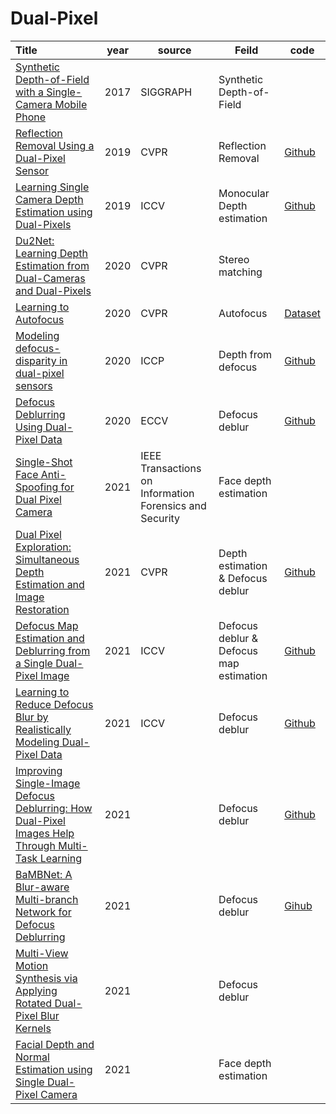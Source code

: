 # Dual-Pixel
|  Title  |  year  |  source  | Feild | code  |
| :--- | ---- | ---- | ---- | ---- |
| [Synthetic Depth-of-Field with a Single-Camera Mobile Phone](https://arxiv.org/abs/1806.04171) |   2017   |  SIGGRAPH |  Synthetic Depth-of-Field    |
| [Reflection Removal Using a Dual-Pixel Sensor](ieeexplore.ieee.org/document/8954373) |   2019   |  CVPR | Reflection Removal  |[Github](https://github.com/abhijithpunnappurath/dprr)   |
| [Learning Single Camera Depth Estimation using Dual-Pixels](https://arxiv.org/abs/1904.05822)   |   2019   |    ICCV   |  Monocular Depth estimation    | [Github](https://github.com/google-research/google-research/tree/master/dual_pixels)
| [Du2Net: Learning Depth Estimation from Dual-Cameras and Dual-Pixels](https://arxiv.org/abs/2003.14299) | 2020 | CVPR | Stereo matching | 
|[Learning to Autofocus](https://arxiv.org/abs/2004.12260)| 2020 | CVPR | Autofocus | [Dataset](https://learntoautofocus-google.github.io/)
|[Modeling defocus-disparity in dual-pixel sensors](https://ieeexplore.ieee.org/document/9105278)| 2020 | ICCP | Depth from defocus | [Github](https://github.com/abhijithpunnappurath/dual-pixel-defocus-disparity)
| [Defocus Deblurring Using Dual-Pixel Data](https://arxiv.org/abs/2005.00305)| 2020 | ECCV | Defocus deblur | [Github](https://github.com/Abdullah-Abuolaim/defocus-deblurring-dual-pixel) |
|[Single-Shot Face Anti-Spoofing for Dual Pixel Camera](https://ieeexplore.ieee.org/document/9248008)| 2021 | IEEE Transactions on Information Forensics and Security | Face depth estimation | 
|[Dual Pixel Exploration: Simultaneous Depth Estimation and Image Restoration](https://arxiv.org/abs/2012.00301)| 2021 | CVPR |Depth estimation & Defocus deblur |[Github](https://github.com/panpanfei/Dual-Pixel-Exploration-Simultaneous-Depth-Estimation-and-Image-Restoration)
|[Defocus Map Estimation and Deblurring from a Single Dual-Pixel Image](https://arxiv.org/abs/2110.05655)| 2021 | ICCV | Defocus deblur & Defocus map estimation | [Github](https://github.com/cmu-ci-lab/dual_pixel_defocus_estimation_deblurring)
|[Learning to Reduce Defocus Blur by Realistically Modeling Dual-Pixel Data](https://arxiv.org/abs/2012.03255)| 2021 | ICCV | Defocus deblur | [Github](https://github.com/Abdullah-Abuolaim/recurrent-defocus-deblurring-synth-dual-pixel)
|[Improving Single-Image Defocus Deblurring: How Dual-Pixel Images Help Through Multi-Task Learning](https://arxiv.org/abs/2108.05251)| 2021 | | Defocus deblur | [Github](https://github.com/Abdullah-Abuolaim/multi-task-defocus-deblurring-dual-pixel-nimat)
|[BaMBNet: A Blur-aware Multi-branch Network for Defocus Deblurring](https://arxiv.org/abs/2105.14766)| 2021 | | Defocus deblur | [Gihub](https://github.com/junjun-jiang/BaMBNet)|
|[Multi-View Motion Synthesis via Applying Rotated Dual-Pixel Blur Kernels](https://arxiv.org/abs/2111.07837)| 2021 | | Defocus deblur | |
|[Facial Depth and Normal Estimation using Single Dual-Pixel Camera](https://arxiv.org/abs/2111.12928)| 2021 | | Face depth estimation |



